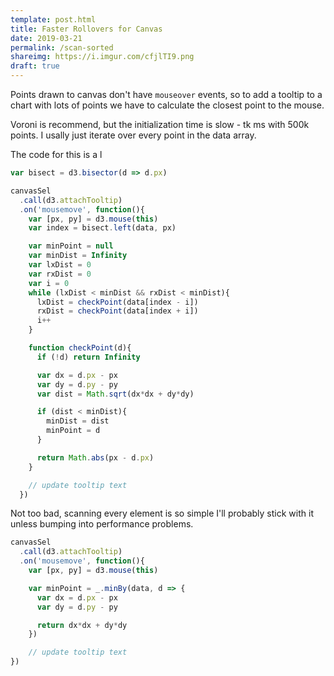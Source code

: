 ```yaml
---
template: post.html
title: Faster Rollovers for Canvas
date: 2019-03-21
permalink: /scan-sorted
shareimg: https://i.imgur.com/cfjlTI9.png
draft: true
---
```


Points drawn to canvas don't have `mouseover` events, so to add a tooltip to a chart with lots of points we have to calculate the closest point to the mouse. 

Voroni is recommend, but the initialization time is slow - tk ms with 500k points. I usally just iterate over every point in the data array. 


<div id='graph' class='full-width'>
</div>


The code for this is a l

```js
var bisect = d3.bisector(d => d.px)

canvasSel
  .call(d3.attachTooltip)
  .on('mousemove', function(){
    var [px, py] = d3.mouse(this)
    var index = bisect.left(data, px)

    var minPoint = null
    var minDist = Infinity
    var lxDist = 0
    var rxDist = 0
    var i = 0
    while (lxDist < minDist && rxDist < minDist){
      lxDist = checkPoint(data[index - i])
      rxDist = checkPoint(data[index + i])
      i++
    }

    function checkPoint(d){
      if (!d) return Infinity

      var dx = d.px - px
      var dy = d.py - py
      var dist = Math.sqrt(dx*dx + dy*dy)

      if (dist < minDist){
        minDist = dist
        minPoint = d
      }

      return Math.abs(px - d.px)
    }

    // update tooltip text
  })
```

Not too bad, scanning every element is so simple I'll probably stick with it unless bumping into performance problems.

```js
canvasSel
  .call(d3.attachTooltip)
  .on('mousemove', function(){
    var [px, py] = d3.mouse(this)

    var minPoint = _.minBy(data, d => {
      var dx = d.px - px
      var dy = d.py - py

      return dx*dx + dy*dy
    })

    // update tooltip text
})
````



<link rel="stylesheet" type="text/css" href="style.css">
<script src='../worlds-group-2017/d3_.js'></script>
<script src='script.js'></script>
